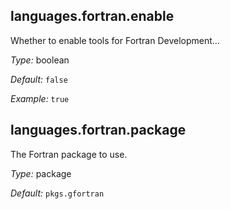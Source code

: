 

[comment]: # (Please add your documentation on top of this line)

## languages\.fortran\.enable

Whether to enable tools for Fortran Development…



*Type:*
boolean



*Default:*
` false `



*Example:*
` true `



## languages\.fortran\.package



The Fortran package to use\.



*Type:*
package



*Default:*
` pkgs.gfortran `
